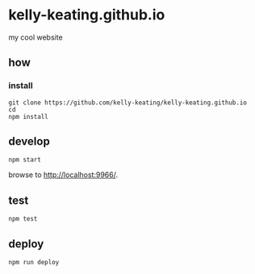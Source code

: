 
# kelly-keating.github.io

my cool website

## how

### install

```
git clone https://github.com/kelly-keating/kelly-keating.github.io
cd 
npm install
```

## develop

```
npm start
```

browse to <http://localhost:9966/>.

## test

```
npm test
```

## deploy

```
npm run deploy
```
